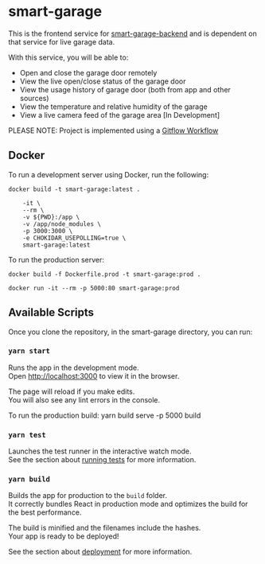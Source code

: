 # smart-garage

This is the frontend service for [smart-garage-backend](https://github.com/husain3/smart-garage-backend) and is dependent on that service for live garage data.

With this service, you will be able to:

* Open and close the garage door remotely
* View the live open/close status of the garage door
* View the usage history of garage door (both from app and other sources)
* View the temperature and relative humidity of the garage
* View a live camera feed of the garage area [In Development]

PLEASE NOTE: Project is implemented using a [Gitflow Workflow](https://www.atlassian.com/git/tutorials/comparing-workflows/gitflow-workflow)

## Docker

To run a development server using Docker, run the following:

```docker build -t smart-garage:latest .```

```docker run \
    -it \
    --rm \
    -v ${PWD}:/app \
    -v /app/node_modules \
    -p 3000:3000 \
    -e CHOKIDAR_USEPOLLING=true \
    smart-garage:latest
```

To run the production server:

```docker build -f Dockerfile.prod -t smart-garage:prod .```

```docker run -it --rm -p 5000:80 smart-garage:prod```

## Available Scripts

Once you clone the repository, in the smart-garage directory, you can run:

### `yarn start`

Runs the app in the development mode.\
Open [http://localhost:3000](http://localhost:3000) to view it in the browser.

The page will reload if you make edits.\
You will also see any lint errors in the console.

To run the production build:
yarn build
serve -p 5000 build

### `yarn test`

Launches the test runner in the interactive watch mode.\
See the section about [running tests](https://facebook.github.io/create-react-app/docs/running-tests) for more information.

### `yarn build`

Builds the app for production to the `build` folder.\
It correctly bundles React in production mode and optimizes the build for the best performance.

The build is minified and the filenames include the hashes.\
Your app is ready to be deployed!

See the section about [deployment](https://facebook.github.io/create-react-app/docs/deployment) for more information.
